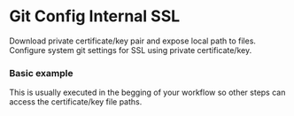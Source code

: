 # Git Config Internal SSL

Download private certificate/key pair and expose local path to files.
Configure system git settings for SSL using private certificate/key.

### Basic example

This is usually executed in the begging of your workflow so other steps can access the certificate/key file paths.
